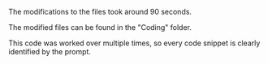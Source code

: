 The modifications to the files took around 90 seconds.

The modified files can be found in the "Coding" folder.

This code was worked over multiple times, so every code snippet is clearly identified by the prompt.